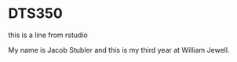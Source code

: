 # DTS350

this is a line from rstudio

My name is Jacob Stubler and this is my third year at William Jewell.